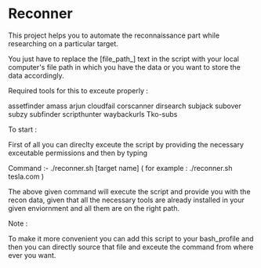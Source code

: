 # Reconner

This project helps you to automate the reconnaissance part while researching on a particular target.

You just have to replace the [file_path_] text in the script with your local computer's file path in which you have the data or you want to store the data accordingly.

Required tools for this to exceute properly :

assetfinder
amass
arjun
cloudfail
corscanner
dirsearch
subjack
subover
subzy
subfinder
scripthunter
waybackurls
Tko-subs

To start :

First of all you can direclty exceute the script by providing the necessary exceutable permissions and then by typing 

Command :-  ./reconner.sh [target name] ( for example : ./reconner.sh tesla.com )

The above given command will execute the script and provide you with the recon data, given that all the necessary tools are already installed in your given enviornment and all them are on the right path.


Note :

To make it more convenient you can add this script to your bash_profile and then you can directly source that file and exceute the command from where ever you want.
